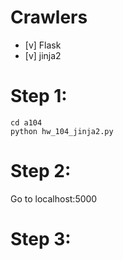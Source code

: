 # Crawlers
- [v] Flask
- [v] jinja2

# Step 1:
```shell
cd a104
python hw_104_jinja2.py
```

# Step 2:
Go to localhost:5000

# Step 3:
